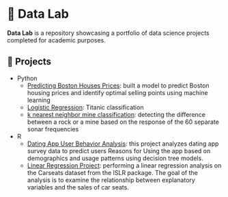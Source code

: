 # 🧪 Data Lab

**Data Lab** is a repository showcasing a portfolio of data science projects completed for academic purposes.

## 🚀 Projects


  - Python
    - [Predicting Boston Houses Prices](https://github.com/lxcnse/data-lab/tree/main/mini-projects/boston_housing): built a model to predict Boston housing prices and identify optimal selling points using machine learning
    - [Logistic Regression](https://github.com/lxcnse/data-lab/tree/main/titanic-classification): Titanic classification
    - [k nearest neighbor mine classification](https://github.com/lxcnse/data-lab/tree/main/mine-detection): detecting the difference between a rock or a mine based on the response of the 60 separate sonar frequencies
  - R
    - [Dating App User Behavior Analysis](https://github.com/lxcnse/data-lab/tree/main/mini-projects/dating_site_goals): this project analyzes dating app survey data to predict users Reasons for Using the app based on demographics and usage patterns using decision tree models.
    - [Linear Regression Project](https://github.com/lxcnse/data-lab/tree/main/mini-projects/linear-regression-carseats): performing a linear regression analysis on the Carseats dataset from the ISLR package. The goal of the analysis is to examine the relationship between explanatory variables and the sales of car seats.
